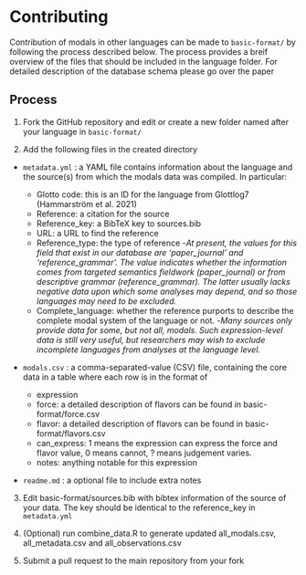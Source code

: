 

# Contributing

Contribution of modals in other languages can be made to `basic-format/` by following the process described below. The process provides a breif overview of the files that should be included in the language folder. For detailed description of the database schema please go over the paper

## Process

1. Fork the GitHub repository  and edit or create a new folder named after your language in `basic-format/`

2. Add the following files in the created directory

- `metadata.yml` : a YAML file contains information about the language and the source(s) from which the modals data was compiled. In particular:
	- Glotto code: this is an ID for the language from Glottlog7 (Hammarström et al. 2021)
	- Reference: a citation for the source
	- Reference_key: a BibTeX key to sources.bib
	- URL: a URL to find the reference
	- Reference_type: the type of reference
		-*At present, the values for this field that exist in our database are ‘paper_journal’ and ‘reference_grammar’. The value indicates whether the information comes from targeted semantics fieldwork (paper_journal) or from descriptive grammar (reference_grammar). The latter usually lacks negative data upon which some analyses may depend, and so those languages may need to be excluded.*
	- Complete_language: whether the reference purports to describe the complete modal system of the language or not.
		-*Many sources only provide data for some, but not all, modals. Such expression-level data is still very useful, but researchers may wish to exclude incomplete languages from analyses at the language level.*

- `modals.csv` : a comma-separated-value (CSV) file, containing the core data in a table where each row is in the format of
	- expression
	- force: a detailed description of flavors can be found in basic-format/force.csv
	- flavor: a detailed description of flavors can be found in basic-format/flavors.csv
	- can_express: 1 means the expression can express the force and flavor value, 0 means cannot, ? means judgement varies. 
	- notes: anything notable for this expression

- `readme.md` : a optional file to include extra notes


3. Edit basic-format/sources.bib with bibtex information of the source of your data. The key should be identical to the reference_key in `metadata.yml`

4. (Optional) run combine_data.R to generate updated all_modals.csv, all_metadata.csv and all_observations.csv

5. Submit a pull request to the main repository from your fork
